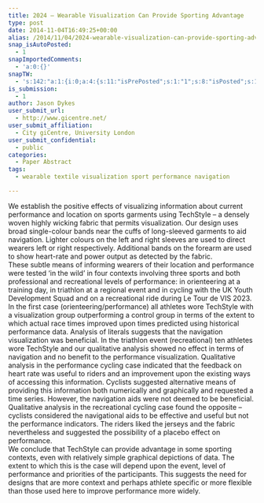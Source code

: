 ```yaml
---
title: 2024 – Wearable Visualization Can Provide Sporting Advantage
type: post
date: 2014-11-04T16:49:25+00:00
alias: /2014/11/04/2024-wearable-visualization-can-provide-sporting-advantage/
snap_isAutoPosted:
  - 1
snapImportedComments:
  - 'a:0:{}'
snapTW:
  - 's:142:"a:1:{i:0;a:4:{s:11:"isPrePosted";s:1:"1";s:8:"isPosted";s:1:"1";s:4:"pgID";s:18:"529674751716122625";s:5:"pDate";s:19:"2014-11-04 16:49:26";}}";'
is_submission:
  - 1
author: Jason Dykes
user_submit_url:
  - http://www.gicentre.net/
user_submit_affiliation:
  - City giCentre, University London
user_submit_confidential:
  - public
categories:
  - Paper Abstract
tags:
  - wearable textile visualization sport performance navigation

---
```

We establish the positive effects of visualizing information about current performance and location on sports garments using TechStyle &#8211; a densely woven highly wicking fabric that permits visualization. Our design uses broad single-colour bands near the cuffs of long-sleeved garments to aid navigation. Lighter colours on the left and right sleeves are used to direct wearers left or right respectively. Additional bands on the forearm are used to show heart-rate and power output as detected by the fabric.  
These subtle means of informing wearers of their location and performance were tested &#8216;in the wild&#8217; in four contexts involving three sports and both professional and recreational levels of performance: in orienteering at a training day, in triathlon at a regional event and in cycling with the UK Youth Development Squad and on a recreational ride during Le Tour de VIS 2023.  
In the first case (orienteering/performance) all athletes wore TechStyle with a visualization group outperforming a control group in terms of the extent to which actual race times improved upon times predicted using historical performance data. Analysis of literals suggests that the navigation visualization was beneficial. In the triathlon event (recreational) ten athletes wore TechStyle and our qualitative analysis showed no effect in terms of navigation and no benefit to the performance visualization. Qualitative analysis in the performance cycling case indicated that the feedback on heart rate was useful to riders and an improvement upon the existing ways of accessing this information. Cyclists suggested alternative means of providing this information both numerically and graphically and requested a time series. However, the navigation aids were not deemed to be beneficial. Qualitative analysis in the recreational cycling case found the opposite &#8211; cyclists considered the navigational aids to be effective and useful but not the performance indicators. The riders liked the jerseys and the fabric nevertheless and suggested the possibility of a placebo effect on performance.  
We conclude that TechStyle can provide advantage in some sporting contexts, even with relatively simple graphical depictions of data. The extent to which this is the case will depend upon the event, level of performance and priorities of the participants. This suggests the need for designs that are more context and perhaps athlete specific or more flexible than those used here to improve performance more widely.